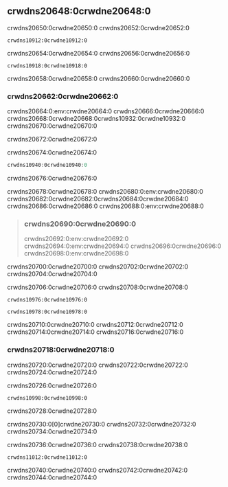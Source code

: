 ## crwdns20648:0crwdne20648:0

crwdns20650:0crwdne20650:0 crwdns20652:0crwdne20652:0

```console
crwdns10912:0crwdne10912:0
```

crwdns20654:0crwdne20654:0 crwdns20656:0crwdne20656:0

```console
crwdns10918:0crwdne10918:0
```

crwdns20658:0crwdne20658:0 crwdns20660:0crwdne20660:0

### crwdns20662:0crwdne20662:0

crwdns20664:0:env:crwdne20664:0 crwdns20666:0crwdne20666:0 crwdns20668:0crwdne20668:0<!-- ignore -->crwdns10932:0crwdne10932:0 crwdns20670:0crwdne20670:0

crwdns20672:0crwdne20672:0

<span class="filename">crwdns20674:0crwdne20674:0</span>

```rust
crwdns10940:0crwdne10940:0
```


<span class="caption">crwdns20676:0crwdne20676:0</span>

crwdns20678:0crwdne20678:0 crwdns20680:0:env:crwdne20680:0 crwdns20682:0crwdne20682:0<!-- ignore -->crwdns20684:0crwdne20684:0 crwdns20686:0crwdne20686:0 crwdns20688:0:env:crwdne20688:0

> ### crwdns20690:0crwdne20690:0
> 
> crwdns20692:0:env:crwdne20692:0 crwdns20694:0:env:crwdne20694:0 crwdns20696:0crwdne20696:0 crwdns20698:0:env:crwdne20698:0

crwdns20700:0crwdne20700:0 crwdns20702:0crwdne20702:0 crwdns20704:0crwdne20704:0

crwdns20706:0crwdne20706:0 crwdns20708:0crwdne20708:0

```console
crwdns10976:0crwdne10976:0
```

```console
crwdns10978:0crwdne10978:0
```

crwdns20710:0crwdne20710:0 crwdns20712:0crwdne20712:0 crwdns20714:0crwdne20714:0 crwdns20716:0crwdne20716:0

### crwdns20718:0crwdne20718:0

crwdns20720:0crwdne20720:0 crwdns20722:0crwdne20722:0 crwdns20724:0crwdne20724:0

<span class="filename">crwdns20726:0crwdne20726:0</span>

```rust,should_panic,noplayground
crwdns10998:0crwdne10998:0
```


<span class="caption">crwdns20728:0crwdne20728:0</span>

crwdns20730:0[0]crwdne20730:0 crwdns20732:0crwdne20732:0 crwdns20734:0crwdne20734:0

crwdns20736:0crwdne20736:0 crwdns20738:0crwdne20738:0

```console
crwdns11012:0crwdne11012:0
```

crwdns20740:0crwdne20740:0 crwdns20742:0crwdne20742:0 crwdns20744:0crwdne20744:0
